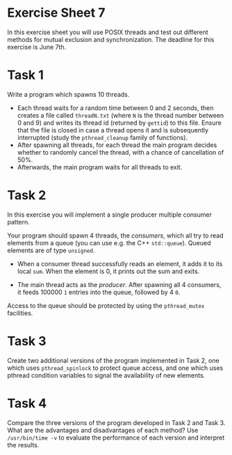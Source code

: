 # Exercise Sheet 7

In this exercise sheet you will use POSIX threads and test out different methods for mutual exclusion and synchronization.
The deadline for this exercise is June 7th.


# Task 1

Write a program which spawns 10 threads. 

* Each thread waits for a random time between 0 and 2 seconds, then creates a file called `threadN.txt` (where `N` is the thread number between 0 and 9) and writes its thread id (returned by `gettid`) to this file. Ensure that the file is closed in case a thread opens it and is subsequently interrupted (study the `pthread_cleanup` family of functions).
* After spawning all threads, for each thread the main program decides whether to randomly cancel the thread, with a chance of cancellation of 50%.
* Afterwards, the main program waits for all threads to exit.

# Task 2

In this exercise you will implement a single producer multiple consumer pattern. 

Your program should spawn 4 threads, the *consumers*, which all try to read elements from a queue (you can use e.g. the C++ `std::queue`). Queued elements are of type `unsigned`.

* When a consumer thread successfully reads an element, it adds it to its local `sum`. When the element is 0, it prints out the sum and exits.

* The main thread acts as the *producer*. After spawning all 4 consumers, it feeds 100000 `1` entries into the queue, followed by 4 `0`.

Access to the queue should be protected by using the `pthread_mutex` facilities. 

# Task 3

Create two additional versions of the program implemented in Task 2, one which uses `pthread_spinlock` to protect queue access, and one which uses pthread condition variables to signal the availability of new elements.

# Task 4

Compare the three versions of the program developed in Task 2 and Task 3. What are the advantages and disadvantages of each method?
Use `/usr/bin/time -v` to evaluate the performance of each version and interpret the results.
